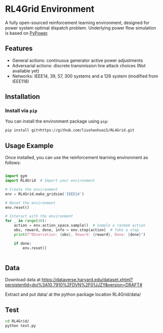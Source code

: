 # RL4Grid Environment

A fully open-sourced reinforcement learning environment, designed for power system optimal dispatch problem. 
Underlying power flow simulation is based on [PyPower](https://github.com/rwl/PYPOWER/tree/master).

## Features

- General actions: continuous generator active power adjustments
- Adversarial actions: discrete transmission line attack choices (Not available yet)
- Networks: IEEE14, 39, 57, 300 systems and a 126 system (modified from IEEE118)

## Installation

### Install via `pip`

You can install the environment package using `pip`:

```bash
pip install git+https://github.com/liushaohuai5/RL4Grid.git
```

## Usage Example
Once installed, you can use the reinforcement learning environment as follows:

```python

import gym
import RL4Grid  # Import your environment

# Create the environment
env = RL4Grid.make_gridsim('IEEE14')

# Reset the environment
env.reset()

# Interact with the environment
for _ in range(10):
    action = env.action_space.sample()  # Sample a random action
    obs, reward, done, info = env.step(action)  # Take a step
    print(f"Observation: {obs}, Reward: {reward}, Done: {done}")

    if done:
        env.reset()
        
```

## Data
Download data at https://dataverse.harvard.edu/dataset.xhtml?persistentId=doi%3A10.7910%2FDVN%2F01JJZY&version=DRAFT#

Extract and put data/ at the python package location RL4Grid/data/


## Test
```bash
cd RL4Grid/
python test.py
```